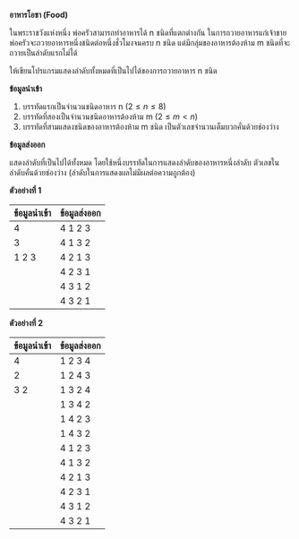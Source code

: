 **อาหารโอชา (Food)**

ในพระราชวังแห่งหนึ่ง พ่อครัวสามารถทำอาหารได้ n ชนิดที่แตกต่างกัน ในการถวายอาหารแก่เจ้าชาย พ่อครัวจะถวายอาหารหนึ่งชนิดต่อหนึ่งชั่วโมงจนครบ n ชนิด แต่มีกลุ่มของอาหารต้องห้าม m ชนิดที่จะถวายเป็นลำดับแรกไม่ได้

ให้เขียนโปรแกรมแสดงลำดับทั้งหมดที่เป็นไปได้ของการถวายอาหาร n ชนิด

**ข้อมูลนำเข้า**

1.  บรรทัดแรกเป็นจำนวนชนิดอาหาร n ($2 \le n \le 8$)
2.  บรรทัดที่สองเป็นจำนวนชนิดอาหารต้องห้าม m ($2 \le m < n$)
3.  บรรทัดที่สามแสดงชนิดของอาหารต้องห้าม m ชนิด เป็นตัวเลขจำนวนเต็มบวกคั่นด้วยช่องว่าง

**ข้อมูลส่งออก**

แสดงลำดับที่เป็นไปได้ทั้งหมด โดยใช้หนึ่งบรรทัดในการแสดงลำดับของอาหารหนึ่งลำดับ ตัวเลขในลำดับคั่นด้วยช่องว่าง (ลำดับในการแสดงผลไม่มีผลต่อความถูกต้อง)

**ตัวอย่างที่ 1**

| ข้อมูลนำเข้า | ข้อมูลส่งออก |
| :--- | :--- |
| 4 | 4 1 2 3 |
| 3 | 4 1 3 2 |
| 1 2 3 | 4 2 1 3 |
| | 4 2 3 1 |
| | 4 3 1 2 |
| | 4 3 2 1 |

**ตัวอย่างที่ 2**

| ข้อมูลนำเข้า | ข้อมูลส่งออก |
| :--- | :--- |
| 4 | 1 2 3 4 |
| 2 | 1 2 4 3 |
| 3 2 | 1 3 2 4 |
| | 1 3 4 2 |
| | 1 4 2 3 |
| | 1 4 3 2 |
| | 4 1 2 3 |
| | 4 1 3 2 |
| | 4 2 1 3 |
| | 4 2 3 1 |
| | 4 3 1 2 |
| | 4 3 2 1 |